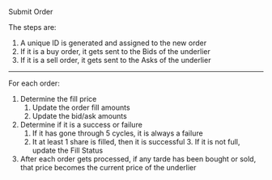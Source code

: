 Submit Order

The steps are:
   1. A unique ID is generated and assigned to the new order
   2. If it is a buy order, it gets sent to the Bids of the underlier
   3. If it is a sell order, it gets sent to the Asks of the underlier
   
---

For each order:
   1. Determine the fill price
      1. Update the order fill amounts
      2. Update the bid/ask amounts
   2. Determine if it is a success or failure
      1. If it has gone through 5 cycles, it is always a failure
      2. It at least 1 share is filled, then it is successful
         3. If it is not full, update the Fill Status
   3. After each order gets processed, if any tarde has been bought or sold, that price becomes the current price of the underlier